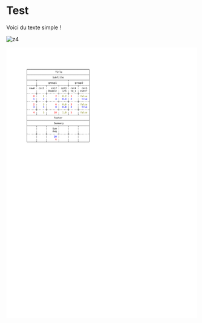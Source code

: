# Test

Voici du texte simple !

![z4](https://github.com/hutou/Test/assets/5678331/7c9fbdde-94bf-48fe-8fb5-cf1322b342dd)

![z4c](docs/assets/images/z4c-1.png)
